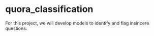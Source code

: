 # quora_classification
For this project, we will develop models to identify and flag insincere questions.
